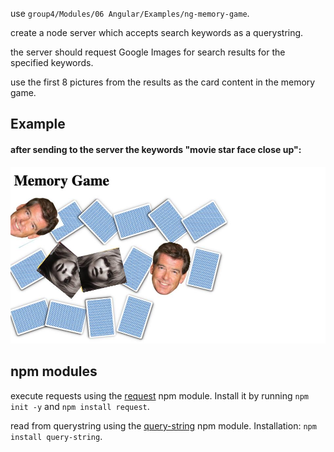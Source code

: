 <p>use <code>group4/Modules/06 Angular/Examples/ng-memory-game</code>.</p>
<p>create a node server which accepts search keywords as a querystring.</p>
<p>the server should request Google Images for search results for the specified keywords.</p>
<p>use the first 8 pictures from the results as the card content in the memory game.</p>
<h2>Example</h2>
<h4>after sending to the server the keywords "movie star face close up":</h4>
<img src="ng-memory-game.jpg">
<h2>npm modules</h2>
<p>execute requests using the <a href="https://www.npmjs.com/package/request" target="_blank">request</a> npm module. Install it by running <code>npm init -y</code> and <code>npm install request</code>.</p>
<p>read from querystring using the <a href="https://www.npmjs.com/package/query-string" target="_blank">query-string</a> npm module. Installation: <code>npm install query-string</code>.</p>